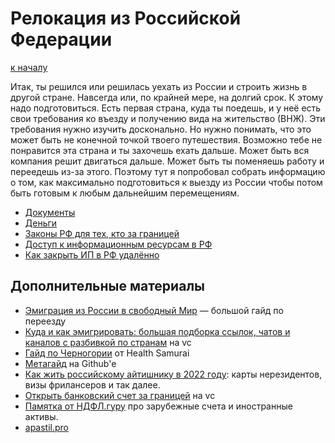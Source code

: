 Релокация из Российской Федерации
=================================

[к началу](/README.md)

Итак, ты решился или решилась уехать из России и строить жизнь в другой стране. Навсегда или, по крайней мере, на долгий срок. К этому надо подготовиться. Есть первая страна, куда ты поедешь, и у неё есть свои требования ко въезду и получению вида на жительство (ВНЖ). Эти требования нужно изучить досконально. Но нужно понимать, что это может быть не конечной точкой твоего путешествия. Возможно тебе не понравится эта страна и ты захочешь ехать дальше. Может быть вся компания решит двигаться дальше. Может быть ты поменяешь работу и переедешь из-за этого. Поэтому тут я попробовал собрать информацию о том, как максимально подготовиться к выезду из России чтобы потом быть готовым к любым дальнейшим перемещениям.

* [Документы](./documents.md)
* [Деньги](./money.md)
* [Законы РФ для тех, кто за границей](./legal.md)
* [Доступ к информационным ресурсам в РФ](./network_to_russia.md)
* [Как закрыть ИП в РФ удалённо](./ind_ent_closing.md)


## Дополнительные материалы

- [Эмиграция из России в свободный Мир](https://equanity.notion.site/equanity/6bb0d8655cf44d25993fb11d14456d5e) — большой гайд по переезду
- [Куда и как эмигрировать: большая подборка ссылок, чатов и каналов с разбивкой по странам](https://vc.ru/migrate/377590-kuda-i-kak-emigrirovat-bolshaya-podborka-ssylok-chatov-i-kanalov-s-razbivkoy-po-stranam) на vc
- [Гайд по Черногории](https://gist.github.com/mput/ca79c74cb3a2761ed92f4c6bbbb1d8f6) от Health Samurai
- [Метагайд](https://gist.github.com/stopputinnow/580d5539537ba7a2e9810b0a7cef82be) на Github'е
- [Как жить российскому айтишнику в 2022 году](https://vc.ru/hr/372240-kak-zhit-rossiyskomu-aytishniku-v-2022-godu): карты нерезидентов, визы фрилансеров и так далее.
- [Открыть банковский счет за границей](https://vc.ru/migrate/379021-otkryt-bankovskiy-schet-za-granicey-aktualnoe-na-segodnya) на vc
- [Памятка от НДФЛ.гуру](https://finoscope.notion.site/65c28bb9cbf343bcbc6a4915d91fa93c) про зарубежные счета и иностранные активы.
- [apastil.pro](http://apastil.pro)
